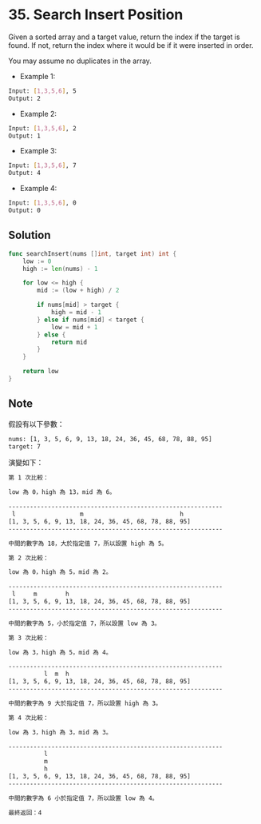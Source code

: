 # 35. Search Insert Position

Given a sorted array and a target value, return the index if the target is found. If not, return the index where it would be if it were inserted in order.

You may assume no duplicates in the array.

- Example 1:

```BASH
Input: [1,3,5,6], 5
Output: 2
```

- Example 2:

```BASH
Input: [1,3,5,6], 2
Output: 1
```

- Example 3:

```BASH
Input: [1,3,5,6], 7
Output: 4
```

- Example 4:

```BASH
Input: [1,3,5,6], 0
Output: 0
```

## Solution

```GO
func searchInsert(nums []int, target int) int {
	low := 0
	high := len(nums) - 1

	for low <= high {
		mid := (low + high) / 2

		if nums[mid] > target {
			high = mid - 1
		} else if nums[mid] < target {
			low = mid + 1
		} else {
			return mid
		}
	}

	return low
}
```

## Note

假設有以下參數：

```BASH
nums: [1, 3, 5, 6, 9, 13, 18, 24, 36, 45, 68, 78, 88, 95]
target: 7
```

演變如下：

```BASH
第 1 次比較：

low 為 0，high 為 13，mid 為 6。

------------------------------------------------------------
 l                  m                           h
[1, 3, 5, 6, 9, 13, 18, 24, 36, 45, 68, 78, 88, 95]
------------------------------------------------------------

中間的數字為 18，大於指定值 7，所以設置 high 為 5。

第 2 次比較：

low 為 0，high 為 5，mid 為 2。

------------------------------------------------------------
 l     m        h
[1, 3, 5, 6, 9, 13, 18, 24, 36, 45, 68, 78, 88, 95]
------------------------------------------------------------

中間的數字為 5，小於指定值 7，所以設置 low 為 3。

第 3 次比較：

low 為 3，high 為 5，mid 為 4。

------------------------------------------------------------
          l  m  h
[1, 3, 5, 6, 9, 13, 18, 24, 36, 45, 68, 78, 88, 95]
------------------------------------------------------------

中間的數字為 9 大於指定值 7，所以設置 high 為 3。

第 4 次比較：

low 為 3，high 為 3，mid 為 3。

------------------------------------------------------------
          l
          m
          h
[1, 3, 5, 6, 9, 13, 18, 24, 36, 45, 68, 78, 88, 95]
------------------------------------------------------------

中間的數字為 6 小於指定值 7，所以設置 low 為 4。

最終返回：4
```
